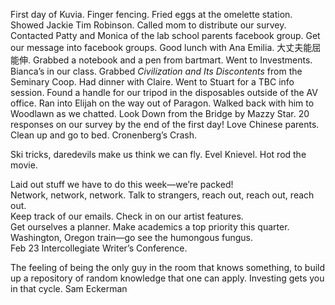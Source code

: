 First day of Kuvia. Finger fencing. Fried eggs at the omelette station. Showed Jackie Tim Robinson. Called mom to distribute our survey. Contacted Patty and Monica of the lab school parents facebook group. Get our message into facebook groups. Good lunch with Ana Emilia. 大丈夫能屈能伸. Grabbed a notebook and a pen from bartmart. Went to Investments. Bianca’s in our class. Grabbed *Civilization and Its Discontents* from the Seminary Coop. Had dinner with Claire. Went to Stuart for a TBC info session. Found a handle for our tripod in the disposables outside of the AV office. Ran into Elijah on the way out of Paragon. Walked back with him to Woodlawn as we chatted. Look Down from the Bridge by Mazzy Star. 20 responses on our survey by the end of the first day\! Love Chinese parents. Clean up and go to bed. Cronenberg’s Crash.

Ski tricks, daredevils make us think we can fly. Evel Knievel. Hot rod the movie.

Laid out stuff we have to do this week—we’re packed\!  
Network, network, network. Talk to strangers, reach out, reach out, reach out.  
Keep track of our emails. Check in on our artist features.  
Get ourselves a planner. Make academics a top priority this quarter.  
Washington, Oregon train—go see the humongous fungus.  
Feb 23 Intercollegiate Writer’s Conference. 

The feeling of being the only guy in the room that knows something, to build up a repository of random knowledge that one can apply. Investing gets you in that cycle. Sam Eckerman
